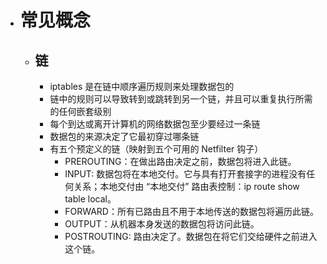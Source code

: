 - # 常见概念
	- ## 链
		- iptables 是在链中顺序遍历规则来处理数据包的
		- 链中的规则可以导致转到或跳转到另一个链，并且可以重复执行所需的任何嵌套级别
		- 每个到达或离开计算机的网络数据包至少要经过一条链
		- 数据包的来源决定了它最初穿过哪条链
		- 有五个预定义的链（映射到五个可用的 Netfilter 钩子）
			- PREROUTING：在做出路由决定之前，数据包将进入此链。
			- INPUT: 数据包将在本地交付。它与具有打开套接字的进程没有任何关系；本地交付由 “本地交付” 路由表控制：ip route show table local。
			- FORWARD：所有已路由且不用于本地传送的数据包将遍历此链。
			- OUTPUT：从机器本身发送的数据包将访问此链。
			- POSTROUTING: 路由决定了。数据包在将它们交给硬件之前进入这个链。